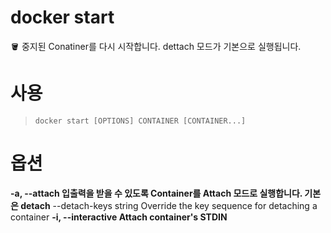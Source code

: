 # docker start

<aside>
🪣 중지된 Conatiner를 다시 시작합니다.
dettach 모드가 기본으로 실행됩니다.

</aside>

# 사용

> `docker start [OPTIONS] CONTAINER [CONTAINER...]`
> 

# 옵션

**-a, --attach               입출력을 받을 수 있도록 Container를 Attach 모드로 실행합니다. 기본은 detach**
--detach-keys string   Override the key sequence for detaching a container
**-i, --interactive          Attach container's STDIN**